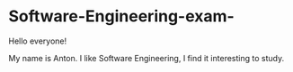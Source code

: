 # Software-Engineering-exam-
Hello everyone!

My name is Anton. I like Software Engineering, I find it interesting to study. 
